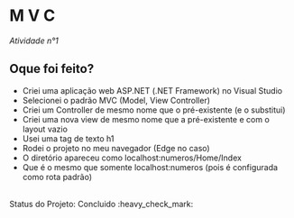 <h1> M V C </h1>
<i> Atividade n°1 </i>
<br>
<h2> Oque foi feito? </h2>
<ul>
  <li>Criei uma aplicação web ASP.NET (.NET Framework) no Visual Studio</li>
  <li>Selecionei o padrão MVC (Model, View Controller)</li>
  <li>Criei um Controller de mesmo nome que o pré-existente (e o substitui)</li>
  <li>Criei uma nova view de mesmo nome que a pré-existente e com o layout vazio</li>
  <li>Usei uma tag de texto h1</li>
  <li>Rodei o projeto no meu navegador (Edge no caso)</li>
  <li>O diretório apareceu como localhost:numeros/Home/Index</li>
  <li>Que é o mesmo que somente localhost:numeros (pois é configurada como rota padrão)</li>
</ul>
<br>
Status do Projeto: Concluido :heavy_check_mark:

